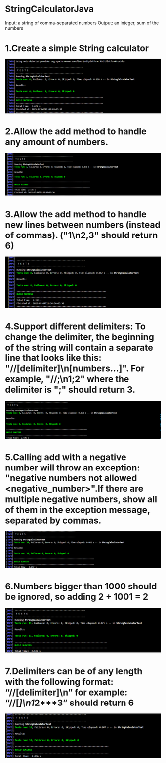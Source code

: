 # StringCalculatorJava
  Input: a string of comma-separated numbers
  Output: an integer, sum of the numbers

# 1.Create a simple String calculator
  ![Testcase1](Screenshots/Testcase1.png)

# 2.Allow the add method to handle any amount of numbers.
  ![Testcase2](Screenshots/Testcase2.png)

# 3.Allow the add method to handle new lines between numbers (instead of commas). ("1\n2,3" should return 6)
  ![Testcase3](Screenshots/Testcase3.png)

# 4.Support different delimiters: To change the delimiter, the beginning of the string will contain a separate line that looks like this: "//[delimiter]\n[numbers…]". For example, "//;\n1;2" where the delimiter is ";" should return 3.
  ![Testcase4](Screenshots/Testcase4.png)

# 5.Calling add with a negative number will throw an exception: "negative numbers not allowed <negative_number>".If there are multiple negative numbers, show all of them in the exception message, separated by commas.
  ![Testcase5](Screenshots/Testcase5.png)

# 6.Numbers bigger than 1000 should be ignored, so adding 2 + 1001 = 2
  ![Testcase6](Screenshots/Testcase6.png)

# 7.Delimiters can be of any length with the following format: “//[delimiter]\n” for example: “//[***]\n1***2***3” should return 6
  ![Testcase7](Screenshots/Testcase7.png)




